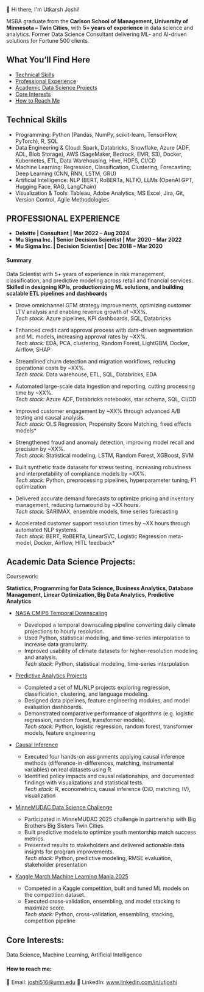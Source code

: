 👋 Hi there, I'm Utkarsh Joshi!

MSBA graduate from the **Carlson School of Management, University of Minnesota – Twin Cities**, with **5+ years of experience** in data science and analytics. Former Data Science Consultant delivering ML- and AI-driven solutions for Fortune 500 clients.

## What You’ll Find Here

- [Technical Skills](#Technical-Skills)
- [Professional Experience](#professional-experience)
- [Academic Data Science Projects](#Data-Science-Projects)
- [Core Interests](#Core-Interests)
- [How to Reach Me](#how-to-reach-me)

## Technical Skills 
- Programming: Python (Pandas, NumPy, scikit-learn, TensorFlow, PyTorch), R, SQL
- Data Engineering & Cloud: Spark, Databricks, Snowflake, Azure (ADF, ADL, Blob Storage), AWS (SageMaker, Bedrock, EMR, S3), Docker, Kubernetes, ETL, Data Warehousing, Hive, HDFS, CI/CD
- Machine Learning: Regression, Classification, Clustering, Forecasting; Deep Learning (CNN, RNN, LSTM, GRU)
- Artificial Intelligence: NLP (BERT, RoBERTa, NLTK), LLMs (OpenAI GPT, Hugging Face, RAG, LangChain)
- Visualization & Tools: Tableau, Adobe Analytics, MS Excel, Jira, Git, Version Control, Agile Methodologies

## PROFESSIONAL EXPERIENCE

- **Deloitte | Consultant | Mar 2022 – Aug 2024**  
- **Mu Sigma Inc. | Senior Decision Scientist | Mar 2020 – Mar 2022**  
- **Mu Sigma Inc. | Decision Scientist | Dec 2018 – Mar 2020**


#### Summary

Data Scientist with 5+ years of experience in risk management, classification, and predictive modeling across retail and financial services. 
**Skilled in designing KPIs, productionizing ML solutions, and building scalable ETL pipelines and dashboards**


- Drove omnichannel GTM strategy improvements, optimizing customer LTV analysis and enabling revenue growth of ~XX%.  
  *Tech stack:* Azure pipelines, KPI dashboards, SQL, Databricks  

- Enhanced credit card approval process with data-driven segmentation and ML models, increasing approval rates by ~XX%.  
  *Tech stack:* EDA, PCA, clustering, Random Forest, LightGBM, Docker, Airflow, SHAP  

- Streamlined churn detection and migration workflows, reducing operational costs by ~XX%.  
  *Tech stack:* Data warehouse, ETL, SQL, Databricks, EDA  

- Automated large-scale data ingestion and reporting, cutting processing time by ~XX%.  
  *Tech stack:* Azure ADF, Databricks notebooks, star schema, SQL, CI/CD  

- Improved customer engagement by ~XX% through advanced A/B testing and causal analysis.  
  *Tech stack:* OLS Regression, Propensity Score Matching, fixed effects models*  

- Strengthened fraud and anomaly detection, improving model recall and precision by ~XX%.  
  *Tech stack:* Statistical modeling, LSTM, Random Forest, XGBoost, SVM  

- Built synthetic trade datasets for stress testing, increasing robustness and interpretability of compliance models by ~XX%.  
  *Tech stack:* Python, preprocessing pipelines, hyperparameter tuning, F1 optimization  

- Delivered accurate demand forecasts to optimize pricing and inventory management, reducing turnaround by ~XX hours.  
  *Tech stack:* SARIMAX, ensemble models, time series forecasting  

- Accelerated customer support resolution times by ~XX hours through automated NLP systems.  
  *Tech stack:* BERT, RoBERTa, LinearSVC, Logistic Regression meta-model, Docker, Airflow, HITL feedback*  



## Academic Data Science Projects: 

Coursework: 

**Statistics, Programming for Data Science, Business Analytics, Database Management, Linear Optimization, Big Data Analytics, Predictive Analytics**

- [NASA CMIP6 Temporal Downscaling](https://github.com/UtkarshJoshi97/Research_nasa-cmip6-temporal-downscaling-daily2hourly)  
  - Developed a temporal downscaling pipeline converting daily climate projections to hourly resolution.  
  - Used Python, statistical modeling, and time-series interpolation to increase data granularity.  
  - Improved usability of climate datasets for higher-resolution modeling and analysis.  
  *Tech stack:* Python, statistical modeling, time-series interpolation  

- [Predictive Analytics Projects](https://github.com/UtkarshJoshi97/PredictiveAnalytics-Workbooks_and_Project)  
  - Completed a set of ML/NLP projects exploring regression, classification, clustering, and language modeling.  
  - Designed data pipelines, feature engineering modules, and model evaluation dashboards.  
  - Demonstrated comparative performance of algorithms (e.g. logistic regression, random forest, transformer models).  
  *Tech stack:* Python, logistic regression, random forest, transformer models, feature engineering  

- [Causal Inference](https://github.com/UtkarshJoshi97/Causal-Inference)  
  - Executed four hands-on assignments applying causal inference methods (difference-in-differences, matching, instrumental variables) on real datasets using R.  
  - Identified policy impacts and causal relationships, and documented findings with visualizations and statistical tests.  
  *Tech stack:* R, econometrics, causal inference (DiD, matching, IV), visualization  

- [MinneMUDAC Data Science Challenge](https://github.com/UtkarshJoshi97/MinneMuDAC_DataScience_Challenge)  
  - Participated in MinneMUDAC 2025 challenge in partnership with Big Brothers Big Sisters Twin Cities.  
  - Built predictive models to optimize youth mentorship match success metrics.  
  - Presented results to stakeholders and delivered actionable data insights for program improvements.  
  *Tech stack:* Python, predictive modeling, RMSE evaluation, stakeholder presentation  

- [Kaggle March Machine Learning Mania 2025](https://github.com/UtkarshJoshi97/Kaggle-Competition-March-Machine-Learning-Mania-2025)  
  - Competed in a Kaggle competition, built and tuned ML models on the competition dataset.  
  - Executed cross-validation, ensembling, and model stacking to maximize score.  
  *Tech stack:* Python, cross-validation, ensembling, stacking, competition pipeline  

## Core Interests: 

Data Science, Machine Learning, Artificial Intelligence

#### How to reach me:

📧 Email: joshi516@umn.edu
🤝 LinkedIn: www.linkedin.com/in/utjoshi

<!---
UtkarshJoshi97/UtkarshJoshi97 is a ✨ special ✨ repository because its `README.md` (this file) appears on your GitHub profile.
You can click the Preview link to take a look at your changes.
--->
